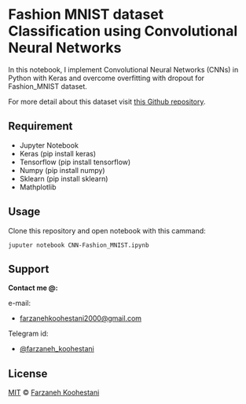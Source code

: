 # Fashion MNIST dataset Classification using Convolutional Neural Networks

In this notebook, I implement Convolutional Neural Networks (CNNs) in Python with Keras and overcome overfitting with dropout for Fashion_MNIST dataset.

For more detail about this dataset visit [this Github repository](https://github.com/zalandoresearch/fashion-mnist).

## Requirement
* Jupyter Notebook
* Keras (pip install keras)
* Tensorflow (pip install tensorflow)
* Numpy (pip install numpy)
* Sklearn (pip install sklearn)
* Mathplotlib

## Usage
Clone this repository and open notebook with this cammand:

```
juputer notebook CNN-Fashion_MNIST.ipynb
```



## Support

**Contact me @:**

e-mail:

* farzanehkoohestani2000@gmail.com

Telegram id:

* [@farzaneh_koohestani](https://t.me/farzaneh_koohestani)

## License
[MIT](https://github.com/farkoo/CNN-Fashion_MNIST/blob/master/LICENSE)
&#0169; 
[Farzaneh Koohestani](https://github.com/fark00)


